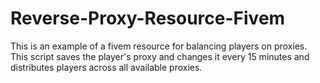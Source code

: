 # Reverse-Proxy-Resource-Fivem
This is an example of a fivem resource for balancing players on proxies. This script saves the player's proxy and changes it every 15 minutes and distributes players across all available proxies.
